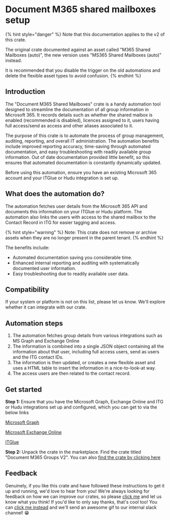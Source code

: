 # Document M365 shared mailboxes setup

{% hint style="danger" %}
Note that this documentation applies to the v2 of this crate.

The original crate documented against an asset called "M365 Shared Mailboxes (auto)", the new version uses "MS365 Shared Mailboxes (auto)" instead.

It is recommended that you disable the trigger on the old automations and delete the flexible asset types to avoid confusion.
{% endhint %}

## Introduction

The "Document M365 Shared Mailboxes" crate is a handy automation tool designed to streamline the documentation of all group information in Microsoft 365. It records details such as whether the shared maibox is enabled (recommended is disabled), licences assigned to it, users having full access/send as access and other aliases associated to it.

The purpose of this crate is to automate the process of group management, auditing, reporting, and overall IT administration. The automation benefits include improved reporting accuracy, time-saving through automated documentation, and easy troubleshooting with readily available group information. Out of date documentation provided little benefit, so this ensures that automated documentation is constantly dynamically updated.

Before using this automation, ensure you have an existing Microsoft 365 account and your ITGlue or Hudu integration is set up.

## What does the automation do?

The automation fetches user details from the Microsoft 365 API and documents this information on your ITGlue or Hudu platform. The automation also links the users with access to the shared mailbox to the Contact Record in ITG for easier tagging and access.

{% hint style="warning" %}
Note: This crate does not remove or archive assets when they are no longer present in the parent tenant.
{% endhint %}

The benefits include:

* Automated documentation saving you considerable time.
* Enhanced internal reporting and auditing with systematically documented user information.
* Easy troubleshooting due to readily available user data.

## Compatibility

If your system or platform is not on this list, please let us know. We'll explore whether it can integrate with our crate.

## Automation steps

1. The automation fetches group details from various integrations such as MS Graph and Exchange Online
2. The information is combined into a single JSON object containing all the information about that user, including full access users, send as users and the ITG contact IDs.
3. The information is then updated, or creates a new flexible asset and uses a HTML table to insert the information in a nice-to-look-at way.
4. The access users are then related to the contact record.

## Get started

**Step 1:** Ensure that you have the Microsoft Graph, Exchange Online and ITG or Hudu integrations set up and configured, which you can get to via the below links

[Microsoft Graph](https://app.rewst.io/integrations/microsoft_graph)

[Microsoft Exchange Online](https://app.rewst.io/integrations/microsoft_exo)

[ITGlue](https://app.rewst.io/integrations/it_glue)

**Step 2:** Unpack the crate in the marketplace. Find the crate titled "Document M365 Groups V2". You can also [find the crate by clicking here](https://app.rewst.io/marketplace/crates/ad23cb3a-d4fb-4066-91d1-719ea95a6355)

## Feedback

Genuinely, if you like this crate and have followed these instructions to get it up and running, we'd love to hear from you! We're always looking for feedback on how we can improve our crates, so please [click me](mailto:roc@rewst.io) and let us know what you think! If you'd like to only say thanks, that's cool too! You can [click me instead](https://engine.rewst.io/webhooks/custom/trigger/db81c9a8-13f7-458a-9306-287054605844/c47fdd7f-4075-47a8-ba92-94e790e67c06?crate=DocumentSharedMailboxes) and we'll send an awesome gif to our internal slack channel! 😁
